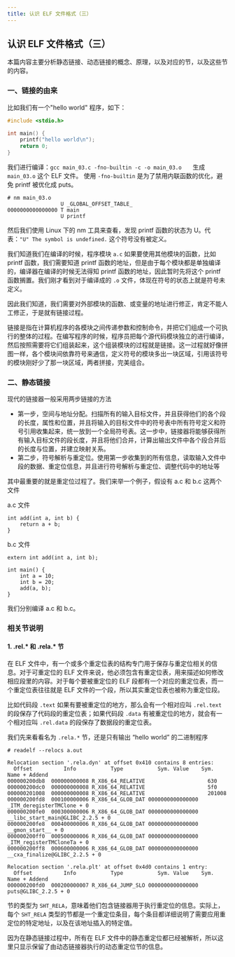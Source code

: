 ```yaml
---
title: 认识 ELF 文件格式（三）
---
```


## 认识 ELF 文件格式（三）

本篇内容主要分析静态链接、动态链接的概念、原理，以及对应的节，以及这些节的内容。

### 一、链接的由来

比如我们有一个"hello world" 程序，如下：

```c
#include <stdio.h>

int main() {
    printf("hello world\n");
    return 0;
}
```

我们进行编译：`gcc main_03.c -fno-builtin -c -o main_03.o   `  生成 `main_03.o` 这个 ELF 文件。 使用 `-fno-builtin` 是为了禁用内联函数的优化，避免 printf 被优化成 puts。

```
# nm main_03.o
                 U _GLOBAL_OFFSET_TABLE_
0000000000000000 T main
                 U printf
```

然后我们使用 Linux 下的 nm 工具来查看，发现 printf 函数的状态为 U。代表：`"U" The symbol is undefined.` 这个符号没有被定义。

我们知道我们在编译的时候，程序模块 `a.c` 如果要使用其他模块的函数，比如 printf 函数，我们需要知道 printf 函数的地址，但是由于每个模块都是单独编译的，编译器在编译的时候无法得知 printf 函数的地址，因此暂时先将这个 printf 函数搁置。我们刚才看到对于编译成的 `.o` 文件，体现在符号的状态上就是符号未定义。

因此我们知道，我们需要对外部模块的函数、或变量的地址进行修正，肯定不能人工修正，于是就有链接过程。

链接是指在计算机程序的各模块之间传递参数和控制命令，并把它们组成一个可执行的整体的过程。在编写程序的时候，程序员把每个源代码模块独立的进行编译，然后按照需要将它们组装起来，这个组装模块的过程就是链接。这一过程就好像拼图一样，各个模块间依靠符号来通信，定义符号的模块多出一块区域，引用该符号的模块刚好少了那一块区域，两者拼接，完美组合。

### 二、静态链接

现代的链接器一般采用两步链接的方法

- 第一步，空间与地址分配。扫描所有的输入目标文件，并且获得他们的各个段的长度，属性和位置，并且将输入的目标文件中的符号表中所有符号定义和符号引用收集起来，统一放到一个全局符号表。这一步中，链接器将能够获得所有输入目标文件的段长度，并且将他们合并，计算出输出文件中各个段合并后的长度与位置，并建立映射关系。
- 第二步，符号解析与重定位。使用第一步收集到的所有信息，读取输入文件中段的数据、重定位信息，并且进行符号解析与重定位、调整代码中的地址等

其中最重要的就是重定位过程了。我们来举一个例子，假设有 a.c 和 b.c 这两个文件

a.c 文件

```
int add(int a, int b) {
    return a + b;
}
```

b.c 文件

```
extern int add(int a, int b);

int main() {
    int a = 10;
    int b = 20;
    add(a, b);
}
```

我们分别编译 a.c 和 b.c。





### 相关节说明

#### 1. .rel.* 和 .rela.* 节

在 ELF 文件中，有一个或多个重定位表的结构专门用于保存与重定位相关的信息。对于可重定位的 ELF 文件来说，他必须包含有重定位表，用来描述如何修改相应段里的内容。对于每个要被重定位的 ELF 段都有一个对应的重定位表，而一个重定位表往往就是 ELF 文件的一个段，所以其实重定位表也被称为重定位段。

比如代码段 `.text` 如果有要被重定位的地方，那么会有一个相对应叫 `.rel.text` 的段保存了代码段的重定位表；如果代码段 `.data` 有被重定位的地方，就会有一个相对应叫 `.rel.data` 的段保存了数据段的重定位表。

我们先来看看名为 `.rela.*` 节，还是只有输出 “hello world” 的二进制程序

```
# readelf --relocs a.out            

Relocation section '.rela.dyn' at offset 0x410 contains 8 entries:
  Offset          Info           Type           Sym. Value    Sym. Name + Addend
000000200db8  000000000008 R_X86_64_RELATIVE                    630
000000200dc0  000000000008 R_X86_64_RELATIVE                    5f0
000000201008  000000000008 R_X86_64_RELATIVE                    201008
000000200fd8  000100000006 R_X86_64_GLOB_DAT 0000000000000000 _ITM_deregisterTMClone + 0
000000200fe0  000300000006 R_X86_64_GLOB_DAT 0000000000000000 __libc_start_main@GLIBC_2.2.5 + 0
000000200fe8  000400000006 R_X86_64_GLOB_DAT 0000000000000000 __gmon_start__ + 0
000000200ff0  000500000006 R_X86_64_GLOB_DAT 0000000000000000 _ITM_registerTMCloneTa + 0
000000200ff8  000600000006 R_X86_64_GLOB_DAT 0000000000000000 __cxa_finalize@GLIBC_2.2.5 + 0

Relocation section '.rela.plt' at offset 0x4d0 contains 1 entry:
  Offset          Info           Type           Sym. Value    Sym. Name + Addend
000000200fd0  000200000007 R_X86_64_JUMP_SLO 0000000000000000 puts@GLIBC_2.2.5 + 0
```

节的类型为 `SHT_RELA`，意味着他们包含链接器用于执行重定位的信息。实际上，每个 `SHT_RELA` 类型的节都是一个重定位条目，每个条目都详细说明了需要应用重定位的特定地址，以及在该地址插入的特定值。

因为在静态链接过程中，所有在 ELF 文件中的静态重定位都已经被解析，所以这里只显示保留了由动态链接器执行的动态重定位节的信息。

























